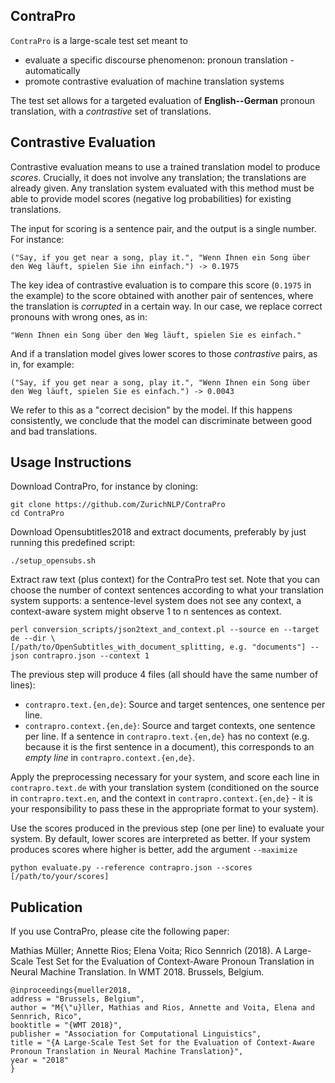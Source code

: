 ContraPro
---------

`ContraPro` is a large-scale test set meant to
- evaluate a specific discourse phenomenon: pronoun translation - automatically
- promote contrastive evaluation of machine translation systems

The test set allows for a targeted evaluation of **English--German** pronoun translation, with a _contrastive_ set of translations.

Contrastive Evaluation
----------------------

Contrastive evaluation means to use a trained translation model to produce _scores_. Crucially, it does not involve any translation;
the translations are already given. Any translation system evaluated with this method must be able to provide model scores (negative log probabilities) for existing translations.

The input for scoring is a sentence pair, and the output is a single number. For instance:

    ("Say, if you get near a song, play it.", "Wenn Ihnen ein Song über den Weg läuft, spielen Sie ihn einfach.") -> 0.1975

The key idea of contrastive evaluation is to compare this score (`0.1975` in the example) to the score obtained with another pair of sentences,
where the translation is _corrupted_ in a certain way. In our case, we replace correct pronouns with wrong ones, as in:

    "Wenn Ihnen ein Song über den Weg läuft, spielen Sie es einfach."

And if a translation model gives lower scores to those _contrastive_ pairs, as in, for example:

    ("Say, if you get near a song, play it.", "Wenn Ihnen ein Song über den Weg läuft, spielen Sie es einfach.") -> 0.0043

We refer to this as a "correct decision" by the model. If this happens consistently, we conclude that the model can
discriminate between good and bad translations. 


Usage Instructions
------------------

Download ContraPro, for instance by cloning:

    git clone https://github.com/ZurichNLP/ContraPro
    cd ContraPro

Download Opensubtitles2018 and extract documents, preferably by just running this predefined script:

    ./setup_opensubs.sh

Extract raw text (plus context) for the ContraPro test set. Note that you can choose the number of context sentences according to what your translation system supports: a sentence-level system does not see any context, a context-aware system might observe 1 to n sentences as context.

    perl conversion_scripts/json2text_and_context.pl --source en --target de --dir \
    [/path/to/OpenSubtitles_with_document_splitting, e.g. "documents"] --json contrapro.json --context 1

The previous step will produce 4 files (all should have the same number of lines):

- `contrapro.text.{en,de}`: Source and target sentences, one sentence per line.
- `contrapro.context.{en,de}`: Source and target contexts, one sentence per line. If a sentence in `contrapro.text.{en,de}` has no context (e.g. because it is the first sentence in a document), this corresponds to an _empty line_ in `contrapro.context.{en,de}`.

Apply the preprocessing necessary for your system, and score each line in `contrapro.text.de` with your translation system (conditioned on the source in `contrapro.text.en`, and the context in `contrapro.context.{en,de}` - it is your responsibility to pass these in the appropriate format to your system).

Use the scores produced in the previous step (one per line) to evaluate your system. By default, lower scores are interpreted as better. If your system produces scores where higher is better, add the argument `--maximize`

    python evaluate.py --reference contrapro.json --scores [/path/to/your/scores]


Publication
-----------

If you use ContraPro, please cite the following paper:

Mathias Müller; Annette Rios; Elena Voita; Rico Sennrich (2018). A Large-Scale Test Set for the Evaluation of Context-Aware Pronoun Translation in Neural Machine Translation. In WMT 2018. Brussels, Belgium. 

```
@inproceedings{mueller2018,
address = "Brussels, Belgium",
author = "M{\"u}ller, Mathias and Rios, Annette and Voita, Elena and Sennrich, Rico",
booktitle = "{WMT 2018}",
publisher = "Association for Computational Linguistics",
title = "{A Large-Scale Test Set for the Evaluation of Context-Aware Pronoun Translation in Neural Machine Translation}",
year = "2018"
}
```
